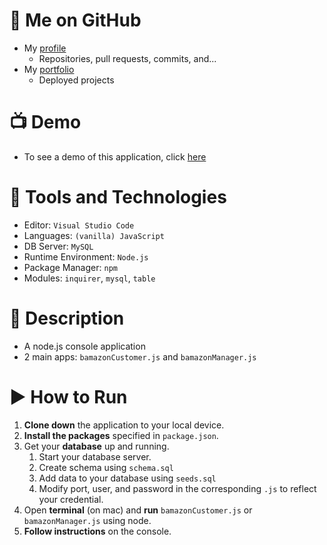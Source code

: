 # :link: Me on GitHub
* My [profile](https://github.com/ArsalanAtGH)
  * Repositories, pull requests, commits, and...
* My [portfolio](https://arsalanatgh.github.io)
  * Deployed projects

# :tv: Demo
* To see a demo of this application, click [here](https://youtu.be/jGRjsO4kqg4) 

# :wrench: Tools and Technologies
* Editor: `Visual Studio Code`
* Languages: `(vanilla) JavaScript`
* DB Server: `MySQL`
* Runtime Environment: `Node.js`
* Package Manager: `npm`
* Modules: `inquirer`, `mysql`, `table`

# :page_with_curl: Description
* A node.js console application
* 2 main apps: `bamazonCustomer.js` and `bamazonManager.js`

# :arrow_forward: How to Run
1. **Clone down** the application to your local device.
2. **Install the packages** specified in `package.json`.
3. Get your **database** up and running.
    1. Start your database server.
    2. Create schema using `schema.sql`
    3. Add data to your database using `seeds.sql`
    4. Modify port, user, and password in the corresponding `.js` to reflect your credential.
4. Open **terminal** (on mac) and **run** `bamazonCustomer.js` or `bamazonManager.js` using node.
5. **Follow instructions** on the console.
